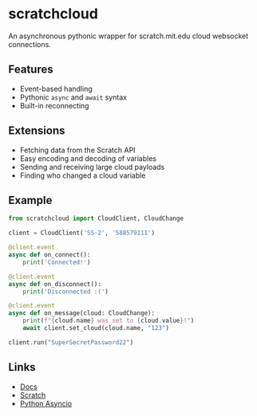 # scratchcloud
An asynchronous pythonic wrapper for scratch.mit.edu cloud websocket connections.

## Features
 * Event-based handling
 * Pythonic `async` and `await` syntax
 * Built-in reconnecting

## Extensions
 * Fetching data from the Scratch API
 * Easy encoding and decoding of variables
 * Sending and receiving large cloud payloads
 * Finding who changed a cloud variable

## Example
```python
from scratchcloud import CloudClient, CloudChange

client = CloudClient('SS-2', '588579111')

@client.event
async def on_connect():
    print('Connected!')

@client.event
async def on_disconnect():
    print('Disconnected :(')

@client.event
async def on_message(cloud: CloudChange):
    print(f"{cloud.name} was set to {cloud.value}!")
    await client.set_cloud(cloud.name, "123")

client.run("SuperSecretPassword22")
```

## Links
 * [Docs](https://yuwex.github.io/scratchcloud)
 * [Scratch](https://scratch.mit.edu)
 * [Python Asyncio](https://docs.python.org/3/library/asyncio.html)
